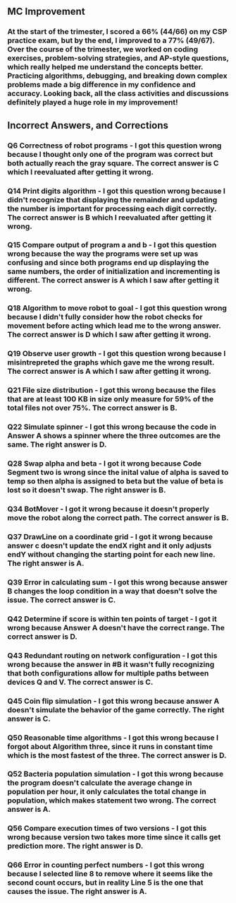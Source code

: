 ## MC Improvement

### At the start of the trimester, I scored a 66% (44/66) on my CSP practice exam, but by the end, I improved to a 77% (49/67). Over the course of the trimester, we worked on coding exercises, problem-solving strategies, and AP-style questions, which really helped me understand the concepts better. Practicing algorithms, debugging, and breaking down complex problems made a big difference in my confidence and accuracy. Looking back, all the class activities and discussions definitely played a huge role in my improvement!

## Incorrect Answers, and Corrections 

### Q6 Correctness of robot programs - I got this question wrong because I thought only one of the program was correct but both actually reach the gray square. The correct answer is C which I reevaluated after getting it wrong. 

### Q14 Print digits algorithm - I got this question wrong because I didn't recognize that displaying the remainder and updating the number is important for processing each digit correctly. The correct answer is B which I reevaluated after getting it wrong. 

### Q15 Compare output of program a and b - I got this question wrong because the way the programs were set up was confusing and since both programs end up displaying the same numbers, the order of initialization and incrementing is different. The correct answer is A which I saw after getting it wrong. 

### Q18 Algorithm to move robot to goal - I got this question wrong because I didn't fully consider how the robot checks for movement before acting which lead me to the wrong answer. The correct answer is D which I saw after getting it wrong. 

### Q19 Observe user growth - I got this question wrong because I misintrepreted the graphs which gave me the wrong result. The correct answer is A which I saw after getting it wrong. 

### Q21 File size distribution - I got this wrong because the files that are at least 100 KB in size only measure for 59% of the total files not over 75%. The correct answer is B. 

### Q22 Simulate spinner - I got this wrong because the code in Answer A shows a spinner where the three outcomes are the same. The right answer is D. 

### Q28 Swap alpha and beta - I got it wrong because Code Segment two is wrong since the inital value of alpha is saved to temp so then alpha is assigned to beta but the value of beta is lost so it doesn't swap. The right answer is B. 

### Q34 BotMover - I got it wrong because it doesn't properly move the robot along the correct path. The correct answer is B. 

### Q37 DrawLine on a coordinate grid - I got it wrong because answer c doesn't update the endX right and it only adjusts endY without changing the starting point for each new line. The right answer is A. 

### Q39 Error in calculating sum - I got this wrong because answer B changes the loop condition in a way that doesn't solve the issue. The correct answer is C. 

### Q42 Determine if score is within ten points of target - I got it wrong because Answer A doesn't have the correct range. The correct answer is D. 

### Q43 Redundant routing on network configuration - I got this wrong because the answer in #B it wasn't fully recognizing that both configurations allow for multiple paths between devices Q and V. The correct answer is C. 

### Q45 Coin flip simulation - I got this wrong because answer A doesn't simulate the behavior of the game correctly. The right answer is C. 

### Q50 Reasonable time algorithms - I got this wrong because I forgot about Algorithm three, since it runs in constant time which is the most fastest of the three. The correct answer is D. 

### Q52 Bacteria population simulation - I got this wrong because the program doesn't calculate the average change in population per hour, it only calculates the total change in population, which makes statement two wrong. The correct answer is A. 

### Q56 Compare execution times of two versions - I got this wrong because version two takes more time since it calls get prediction more. The right answer is D.

### Q66 Error in counting perfect numbers - I got this wrong because I selected line 8 to remove where it seems like the second count occurs, but in reality Line 5 is the one that causes the issue. The right answer is A. 
